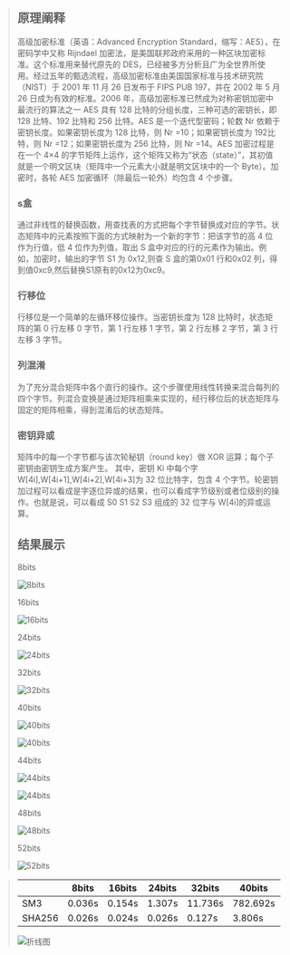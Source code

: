 > ## 原理阐释
> 高级加密标准（英语：Advanced Encryption Standard，缩写：AES），在密码学中又称 Rijndael 加密法，是美国联邦政府采用的一种区块加密标准。这个标准用来替代原先的 DES，已经被多方分析且广为全世界所使用。经过五年的甄选流程，高级加密标准由美国国家标准与技术研究院（NIST）于 2001 年 11 月 26 日发布于 FIPS PUB 197，并在 2002 年 5 月 26 日成为有效的标准。2006 年，高级加密标准已然成为对称密钥加密中最流行的算法之一 AES 具有 128 比特的分组长度，三种可选的密钥长，即 128 比特、192 比特和 256 比特。AES 是一个迭代型密码；轮数 Nr 依赖于密钥长度。如果密钥长度为 128 比特，则 Nr =10；如果密钥长度为 192比特，则 Nr =12；如果密钥长度为 256 比特，则 Nr =14。AES 加密过程是在一个 4×4 的字节矩阵上运作，这个矩阵又称为“状态（state）”，其初值就是一个明文区块（矩阵中一个元素大小就是明文区块中的一个 Byte）。加密时，各轮 AES 加密循环（除最后一轮外）均包含 4 个步骤。
>### s盒
> 通过非线性的替换函数，用查找表的方式把每个字节替换成对应的字节。状态矩阵中的元素按照下面的方式映射为一个新的字节：把该字节的高 4 位作为行值，低 4 位作为列值，取出 S 盒中对应的行的元素作为输出。例如，加密时，输出的字节 S1 为 0x12,则查 S 盒的第0x01 行和0x02 列，得到值0xc9,然后替换S1原有的0x12为0xc9。
> ### 行移位
> 行移位是一个简单的左循环移位操作。当密钥长度为 128 比特时，状态矩阵的第 0 行左移 0 字节，第 1 行左移 1 字节，第 2 行左移 2 字节，第 3 行左移 3 字节。
> ### 列混淆
> 为了充分混合矩阵中各个直行的操作。这个步骤使用线性转换来混合每列的四个字节。列混合变换是通过矩阵相乘来实现的，经行移位后的状态矩阵与固定的矩阵相乘，得到混淆后的状态矩阵。
> ### 密钥异或
> 矩阵中的每一个字节都与该次轮秘钥（round key）做 XOR 运算；每个子密钥由密钥生成方案产生。 其中，密钥 Ki 中每个字W[4i],W[4i+1],W[4i+2],W[4i+3]为 32 位比特字，包含 4 个字节。轮密钥加过程可以看成是字逐位异或的结果，也可以看成字节级别或者位级别的操作。也就是说，可以看成 S0 S1 S2 S3 组成的 32 位字与
W[4i]的异或运算。
>## 结果展示
>8bits
>
>
>![8bits](8bits.png)
>
>
>16bits
>
>
>![16bits](16bits.png)
>
>
>24bits
>
>
>![24bits](24bits.png)
>
>
>32bits
>
>
>![32bits](32bits.png)
>
>
>40bits
>
>
>![40bits](40bits.png)
>
>
>![40bits](40bit.png)
>
>
>44bits
>
>
>![44bits](44bits.png)
>
>
>![44bits](44bit.png)
>
>
>48bits
>
>
>![48bits](48bits.png)
>
>
>52bits
>
>
>![52bits](52bits.png)
>
>



>|        | 8bits  | 16bits | 24bits | 32bits | 40bits |44bits |48bits |52bits |
>|--------|--------|--------|--------|--------|--------|-------|-------|-------|
>| SM3    | 0.036s | 0.154s | 1.307s | 11.736s|782.692s|1850.594s|       |       |
>| SHA256 | 0.026s | 0.024s | 0.026s | 0.127s | 3.806s |3.877s |51.939s|1504.711s|
>
>
>![折线图](Figure_1.png)



